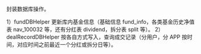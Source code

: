 封装数据库操作。

1）fundDBHelper 更新库内基金信息（基础信息 fund_info，各类基金历史净值表 nav_100032 等，还有分红表 dividend，拆分表 split 等）。
2）dealRecordDBHelper 按各自方式写入，查询成交记录（分用户，分 APP 按时间，对应时间之前最近一个分红或拆分日等）。
